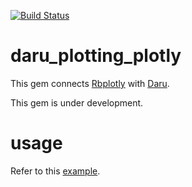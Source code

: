 [![Build Status](https://travis-ci.org/genya0407/daru_plotting_plotly.svg?branch=master)](https://travis-ci.org/genya0407/daru_plotting_plotly)

# daru\_plotting\_plotly

This gem connects [Rbplotly](https://github.com/ash1day/rbplotly) with [Daru](https://github.com/SciRuby/daru).

This gem is under development.

# usage

Refer to this [example](http://nbviewer.jupyter.org/github/genya0407/daru_plotting_plotly/blob/master/examples/plots.ipynb).
